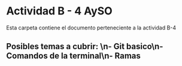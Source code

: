 # Actividad B - 4 AySO
Esta carpeta contiene el documento perteneciente a la actividad B-4
## Posibles temas a cubrir: \n- Git basico\n- Comandos de la terminal\n- Ramas

